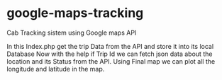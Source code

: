 # google-maps-tracking

Cab Tracking sistem using Google maps API

In this Index.php get the trip Data from the API and store it into its local Database
Now with the help if Trip Id we can fetch json data about the location and its Status from the API.
Using Final map we can plot all the longitude and latitude in the map.
